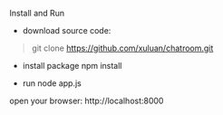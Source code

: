 Install and Run

- download source code:

> git clone https://github.com/xuluan/chatroom.git

- install package
npm install

- run
node app.js

open your browser: http://localhost:8000